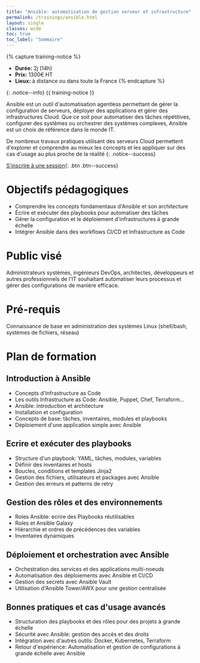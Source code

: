 ```yaml
---
title: "Ansible: automatisation de gestion serveur et infrastructure"
permalink: /trainings/ansible.html
layout: single
classes: wide
toc: true
toc_label: "Sommaire"
---
```


{% capture training-notice %}
- **Durée:** 2j (14h)
- **Prix:** 1300€ HT
- **Lieux:** à distance ou dans toute la France
{% endcapture %}

{: .notice--info}
{{ training-notice }}

Ansible est un outil d'automatisation agentless permettant de gérer la configuration de serveurs, déployer des applications et gérer des infrastructures Cloud. Que ce soit pour automatiser des tâches répétitives, configurer des systèmes ou orchestrer des systèmes complexes, Ansible est un choix de référence dans le monde IT.

De nombreux travaux pratiques utilisant des serveurs Cloud permettent d'explorer et comprendre au mieux les concepts et les appliquer sur des cas d'usage au plus proche de la réalité
{: .notice--success}

[S'inscrire à une session](/inscription){: .btn .btn--success}

# Objectifs pédagogiques

- Comprendre les concepts fondamentaux d'Ansible et son architecture
- Écrire et exécuter des playbooks pour automatiser des tâches
- Gérer la configuration et le déploiement d'infrastructures à grande échelle
- Intégrer Ansible dans des workflows CI/CD et Infrastructure as Code

# Public visé

Administrateurs systèmes, ingénieurs DevOps, architectes, développeurs et autres professionnels de l'IT souhaitant automatiser leurs processus et gérer des configurations de manière efficace.

# Pré-requis

Connaissance de base en administration des systèmes Linux (shell/bash, systèmes de fichiers, réseau)

# Plan de formation

## Introduction à Ansible

- Concepts d'Infrastructure as Code
- Les outils Infrastructure as Code: Ansible, Puppet, Chef, Terraform...
- Ansible: introduction et architecture
- Installation et configuration
- Concepts de base: tâches, inventaires, modules et playbooks
- Déploiement d'une application simple avec Ansible

## Ecrire et exécuter des playbooks

- Structure d'un playbook: YAML, tâches, modules, variables
- Définir des inventaires et hosts
- Boucles, conditions et templates Jinja2
- Gestion des fichiers, utilisateurs et packages avec Ansible
- Gestion des erreurs et patterns de retry

## Gestion des rôles et des environnements

- Roles Ansible: ecrire des Playbooks réutilisables
- Roles et Ansible Galaxy
- Hiérarchie et ordres de précédences des variables
- Inventaires dynamiques

## Déploiement et orchestration avec Ansible

- Orchestration des services et des applications multi-noeuds
- Automatisation des déploiements avec Ansible et CI/CD
- Gestion des secrets avec Ansible Vault
- Utilisation d'Ansible Tower/AWX pour une gestion centralisée

## Bonnes pratiques et cas d'usage avancés

- Structuration des playbooks et des rôles pour des projets à grande échelle
- Sécurité avec Ansible: gestion des accès et des droits
- Intégration avec d'autres outils: Docker, Kubernetes, Terraform
- Retour d'expérience: Automatisation et gestion de configurations à grande échelle avec Ansible
